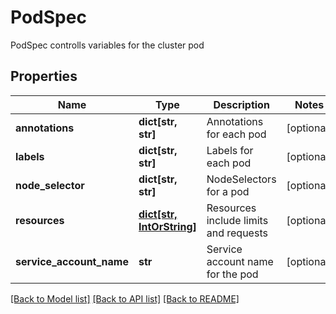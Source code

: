 # PodSpec

PodSpec controlls variables for the cluster pod

## Properties
Name | Type | Description | Notes
------------ | ------------- | ------------- | -------------
**annotations** | **dict[str, str]** | Annotations for each pod | [optional] 
**labels** | **dict[str, str]** | Labels for each pod | [optional] 
**node_selector** | **dict[str, str]** | NodeSelectors for a pod | [optional] 
**resources** | [**dict[str, IntOrString]**](IntOrString.md) | Resources include limits and requests | [optional] 
**service_account_name** | **str** | Service account name for the pod | [optional] 

[[Back to Model list]](../README.md#documentation-for-models) [[Back to API list]](../README.md#documentation-for-api-endpoints) [[Back to README]](../README.md)


